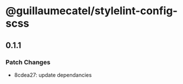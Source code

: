 # @guillaumecatel/stylelint-config-scss

## 0.1.1

### Patch Changes

- 8cdea27: update dependancies
